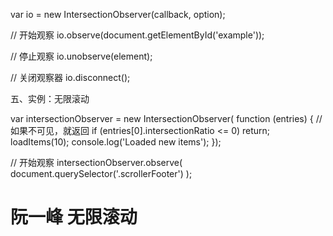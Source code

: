 <!-- 传统的实现方法是，监听到scroll事件后，调用目标元素（绿色方块）的getBoundingClientRect()方法，
  得到它对应于视口左上角的坐标，
  再判断是否在视口之内。这种方法的缺点是，由于scroll事件密集发生，计算量很大，容易造成性能问题。

目前有一个新的 IntersectionObserver API，可以自动"观察"元素是否可见，Chrome 51+ 已经支持。
由于可见（visible）的本质是，目标元素与视口产生一个交叉区，所以这个 API 叫做"交叉观察器"。 -->




var io = new IntersectionObserver(callback, option);

// 开始观察
io.observe(document.getElementById('example'));

// 停止观察
io.unobserve(element);

// 关闭观察器
io.disconnect();


五、实例：无限滚动

var intersectionObserver = new IntersectionObserver(
  function (entries) {
    // 如果不可见，就返回
    if (entries[0].intersectionRatio <= 0) return;
    loadItems(10);
    console.log('Loaded new items');
  });

// 开始观察
intersectionObserver.observe(
  document.querySelector('.scrollerFooter')
);

# 阮一峰 无限滚动
<!-- http://www.ruanyifeng.com/blog/2016/11/intersectionobserver_api.html -->


